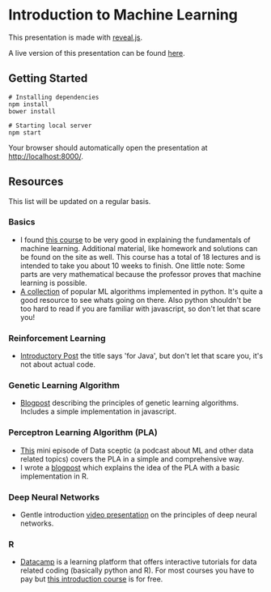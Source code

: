 # Introduction to Machine Learning
This presentation is made with [reveal.js](https://github.com/hakimel/reveal.js).

A live version of this presentation can be found [here](https://abisz.github.io/talk-ml-introduction/#/).

## Getting Started
```
# Installing dependencies
npm install
bower install

# Starting local server
npm start
```

Your browser should automatically open the presentation at [http://localhost:8000/](http://localhost:8000/).

## Resources
This list will be updated on a regular basis.

### Basics
- I found [this course](http://work.caltech.edu/telecourse.html) to be very good in explaining the fundamentals of machine learning.
Additional material, like homework and solutions can be found on the site as well.
This course has a total of 18 lectures and is intended to take you about 10 weeks to finish.
One little note: Some parts are very mathematical because the professor proves that machine learning is possible.
- [A collection](https://github.com/eriklindernoren/ML-From-Scratch) of popular ML algorithms implemented in python. It's quite a good resource to see whats going on there. Also python shouldn't be too hard to read if you are familiar with javascript, so don't let that scare you!

### Reinforcement Learning
- [Introductory Post](https://deeplearning4j.org/reinforcementlearning.html) the title says 'for Java', but don't let that scare you, it's not about actual code.

### Genetic Learning Algorithm
- [Blogpost](http://burakkanber.com/blog/machine-learning-genetic-algorithms-part-1-javascript/) describing the principles of genetic learning algorithms. Includes a simple implementation in javascript.

### Perceptron Learning Algorithm (PLA)
- [This](https://www.youtube.com/watch?v=rpxOVwKy3sc) mini episode of Data sceptic (a podcast about ML and other data related topics) covers the PLA in a simple and comprehensive way.
- I wrote a [blogpost](www.piedcode.com/introduction-to-machine-learning/) which explains the idea of the PLA with a basic implementation in R.

### Deep Neural Networks
- Gentle introduction [video presentation](https://www.youtube.com/watch?v=ILsA4nyG7I0) on the principles of deep neural networks.

### R
- [Datacamp](https://www.datacamp.com/) is a learning platform that offers interactive tutorials for data related coding (basically python and R). For most courses you have to pay but [this introduction course](https://www.datacamp.com/courses/free-introduction-to-r) is for free.
